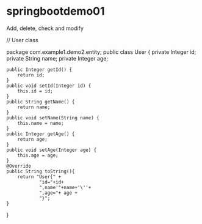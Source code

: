 # springbootdemo01
Add, delete, check and modify

// User class

package com.example1.demo2.entity;
public class User {
    private Integer id;
    private String name;
    private Integer age;

    public Integer getId() {
        return id;
    }
    public void setId(Integer id) {
        this.id = id;
    }
    public String getName() {
        return name;
    }
    public void setName(String name) {
        this.name = name;
    }
    public Integer getAge() {
        return age;
    }
    public void setAge(Integer age) {
        this.age = age;
    }
    @Override
    public String toString(){
        return "User{" +
                "id="+id+
                ",name'"+name+'\''+
                ",age="+ age +
                "}";
    }
}

